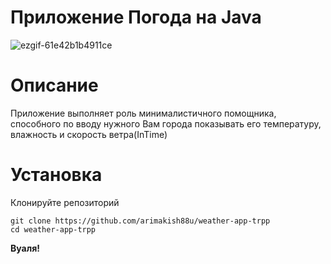 
# Приложение Погода на Java
![ezgif-61e42b1b4911ce](https://github.com/user-attachments/assets/2dea4ecd-870a-4150-98aa-7cb006f8be73)

# Описание
Приложение выполняет роль минималистичного помощника, способного по вводу нужного Вам города показывать его температуру, влажность и скорость ветра(InTime)

# Установка
Клонируйте репозиторий
   ```
   git clone https://github.com/arimakish88u/weather-app-trpp
   cd weather-app-trpp
   ```
**Вуаля!**
